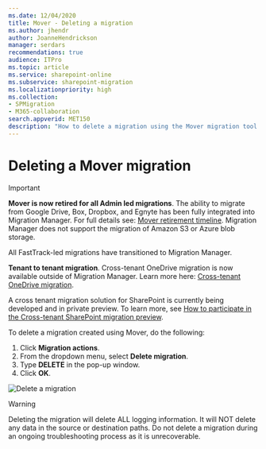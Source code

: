 ```yaml
---
ms.date: 12/04/2020
title: Mover - Deleting a migration
ms.author: jhendr
author: JoanneHendrickson
manager: serdars
recommendations: true
audience: ITPro
ms.topic: article
ms.service: sharepoint-online
ms.subservice: sharepoint-migration
ms.localizationpriority: high
ms.collection: 
- SPMigration
- M365-collaboration
search.appverid: MET150
description: "How to delete a migration using the Mover migration tool."
---
```

# Deleting a Mover migration

>[!Important]
>**Mover is now retired for all Admin led migrations**. The ability to migrate from Google Drive, Box, Dropbox, and Egnyte has been fully integrated into Migration Manager. For full details see: [Mover retirement timeline](mover-retirement-timeline.md).  Migration Manager does not support the migration of Amazon S3 or Azure blob storage.
>
>All FastTrack-led migrations have transitioned to Migration Manager.
>
>**Tenant to tenant migration**. Cross-tenant OneDrive migration is now available outside of Migration Manager. Learn more here: [Cross-tenant OneDrive migration](/microsoft-365/enterprise/cross-tenant-onedrive-migration).  
>
>A cross tenant migration solution for SharePoint is currently being developed and in private preview.  To learn more, see [How to participate in the Cross-tenant SharePoint migration preview](/microsoft-365/enterprise/cross-tenant-sharepoint-migration).



To delete a migration created using Mover, do the following:

1. Click **Migration actions**.
2. From the dropdown menu, select **Delete migration**.
3. Type **DELETE** in the pop-up window.
4. Click **OK**.

![Delete a migration](media/delete-migration.png)

>[!Warning]
> Deleting the migration will delete ALL logging information.  It will NOT delete any data in the source or destination paths.
> Do not delete a migration during an ongoing troubleshooting process as it is unrecoverable.
